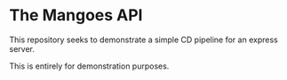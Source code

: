 # The Mangoes API

This repository seeks to demonstrate a simple CD pipeline for an express server.

This is entirely for demonstration purposes.
